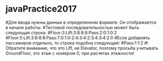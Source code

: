 # javaPractice2017

#Для ввода нужны данные в определенном формате. Он отображается в начале работы. 
#Тестовой последовательностью может быть следующая строка:
	#Floor:3:Lift:3:8:8:8:Pass:2:0:1:0:2
	#Floor:5:Lift:3:8:8:8:Pass:7:0:1:0:2:4:3:4:2:3:4:3:4:2:0
#Если добавлять пассажиров отдельно, то строка подобна следующей:
	#Pass:1:1:2
#!Обратите внимание, что это Lift, не Elevator, поэтому просьба учитывать GroundFloor, это этаж с номером 0, 
при расчетах этажности!